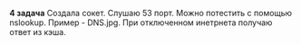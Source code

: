 **4 задача**
Создала сокет. Слушаю 53 порт. Можно потестить с помощью nslookup. Пример - DNS.jpg. 
При отключенном инетрнета получаю ответ из кэша.